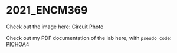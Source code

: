 # 2021_ENCM369

Check out the image here: [Circuit Photo](PICHOA4.jpg)

Check out my PDF documentation of the lab here, with `pseudo code`: [PICHOA4](PICHOA4.pdf) 
